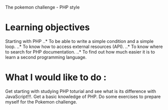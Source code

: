 The pokemon challenge - PHP style

# Learning objectives
Starting with PHP
..* To be able to write a simple condition and a simple loop.
..* To know how to access external resources (API).
..* To know where to search for PHP documentation.
..* To find out how much easier it is to learn a second programming language.

# What I would like to do :
Get starting with studying PHP toturial and see what is its difference with JavaScript!!!.
Get a basic knowledge of PHP.
Do some exercises to prepare myself for the Pokemon challenge.
